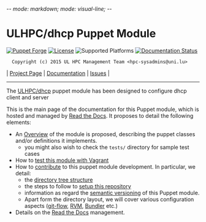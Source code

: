 -*- mode: markdown; mode: visual-line;  -*-

# ULHPC/dhcp Puppet Module 

[![Puppet Forge](http://img.shields.io/puppetforge/v/ULHPC/dhcp.svg)](https://forge.puppetlabs.com/ULHPC/dhcp)
[![License](http://img.shields.io/:license-GPL3.0-blue.svg)](LICENSE)
![Supported Platforms](http://img.shields.io/badge/platform-debian-lightgrey.svg)
[![Documentation Status](https://readthedocs.org/projects/ulhpc-puppet-dhcp/badge/?version=latest)](https://readthedocs.org/projects/ulhpc-puppet-dhcp/?badge=latest)

      Copyright (c) 2015 UL HPC Management Team <hpc-sysadmins@uni.lu>

| [Project Page](https://github.com/ULHPC/puppet-dhcp) | [Documentation](http://ulhpc-puppet-dhcp.readthedocs.org/en/latest/) | [Issues](https://github.com/ULHPC/puppet-dhcp/issues) |


-----------
The [ULHPC/dhcp](https://github.com/ULHPC/puppet-dhcp) puppet module has been designed to configure dhcp client and server

This is the main page of the documentation for this Puppet module, which is hosted and managed by [Read the Docs](http://ulhpc-dhcp.readthedocs.org/en/latest/).
It proposes to detail the following elements:

* An [Overview](overview.md) of the module is proposed, describing the puppet classes and/or definitions it implements.
     - you might also wish to check the `tests/` directory for sample test cases 
* How to [test this module with Vagrant](vagrant.md)
* How to [contribute](contributing/index.md) to this puppet module development. In particular, we detail:
     - the [directory tree structure](contributing/layout.md)
	 - the steps to follow to [setup this repository](contributing/setup.md)
	 - information as regard the [semantic versioning](contributing/versioning.md) of this Puppet module. 
     - Apart form the directory layout, we will cover various configuration aspects ([git-flow](https://github.com/nvie/gitflow), [RVM](https://rvm.io/), [Bundler](http://bundler.io/) etc.)
* Details on the [Read the Docs](http://ulhpc-puppet-dhcp.readthedocs.org/en/latest/) management.


